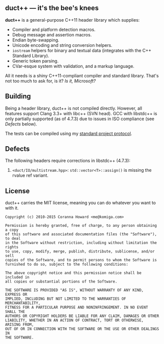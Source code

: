 
## duct++ — it's the bee's knees

**duct++** is a general-purpose C++11 header library which supplies:

* Compiler and platform detection macros.
* Debug message and assertion macros.
* Endian byte-swapping.
* Unicode encoding and string conversion helpers.
* `iostream` helpers for binary and textual data (integrates with the C++
  Standard Library).
* Generic token parsing.
* CVar-esque system with validation, and a markup language.

All it needs is a shiny C++11-compliant compiler and standard library.
That's not too much to ask for, is it? *Is it, Microsoft?*

## Building

Being a header library, duct++ is not compiled directly. However, all features
support Clang 3.3+ with libc++ (SVN head). GCC with libstdc++ is only partially
supported (as of 4.7.3) due to issues in ISO compliance (see *Defects* below).

The tests can be compiled using
my [standard project protocol](http://komiga.com/pp-cpp).

## Defects

The following headers require corrections in libstdc++ (4.7.3):

1. `<duct/IO/multistream.hpp>`:
   `std::vector<T>::assign()` is missing the rvalue ref variant.

## License

duct++ carries the MIT license, meaning you can do whatever you want to with it.

```
Copyright (c) 2010-2015 Coranna Howard <me@komiga.com>

Permission is hereby granted, free of charge, to any person obtaining a copy
of this software and associated documentation files (the "Software"), to deal
in the Software without restriction, including without limitation the rights
to use, copy, modify, merge, publish, distribute, sublicense, and/or sell
copies of the Software, and to permit persons to whom the Software is
furnished to do so, subject to the following conditions:

The above copyright notice and this permission notice shall be included in
all copies or substantial portions of the Software.

THE SOFTWARE IS PROVIDED "AS IS", WITHOUT WARRANTY OF ANY KIND, EXPRESS OR
IMPLIED, INCLUDING BUT NOT LIMITED TO THE WARRANTIES OF MERCHANTABILITY,
FITNESS FOR A PARTICULAR PURPOSE AND NONINFRINGEMENT. IN NO EVENT SHALL THE
AUTHORS OR COPYRIGHT HOLDERS BE LIABLE FOR ANY CLAIM, DAMAGES OR OTHER
LIABILITY, WHETHER IN AN ACTION OF CONTRACT, TORT OR OTHERWISE, ARISING FROM,
OUT OF OR IN CONNECTION WITH THE SOFTWARE OR THE USE OR OTHER DEALINGS IN
THE SOFTWARE.
```
